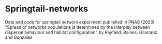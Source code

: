 # Springtail-networks
Data and code for springtail network experiment published in PNAS (2023) "Spread of networks populations is determined by the interplay between dispersal behaviour and habitat configuration" by Rayfield, Baines, Gilarranz and Gonzalez
